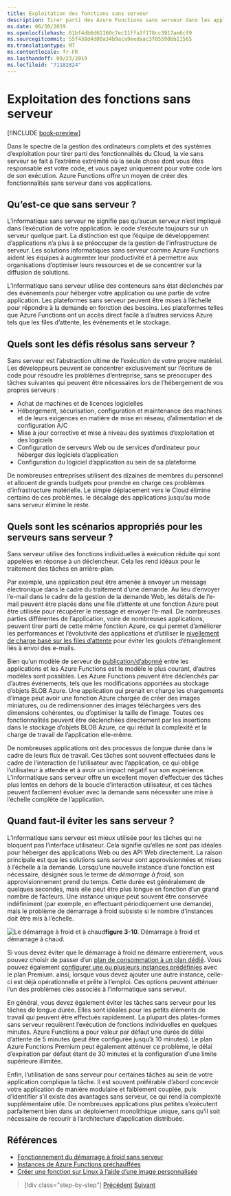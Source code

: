 ```yaml
---
title: Exploitation des fonctions sans serveur
description: Tirer parti des Azure Functions sans serveur dans les applications natives du Cloud
ms.date: 06/30/2019
ms.openlocfilehash: 61bf4db6d61160c7ec11ffa3f178cc3917ae6cf9
ms.sourcegitcommit: 55f438d4d00a34b9aca9eedaac3f85590bb11565
ms.translationtype: MT
ms.contentlocale: fr-FR
ms.lasthandoff: 09/23/2019
ms.locfileid: "71182824"
---
```

# <a name="leveraging-serverless-functions"></a>Exploitation des fonctions sans serveur

[!INCLUDE [book-preview](../../../includes/book-preview.md)]

Dans le spectre de la gestion des ordinateurs complets et des systèmes d’exploitation pour tirer parti des fonctionnalités du Cloud, la vie sans serveur se fait à l’extrême extrémité où la seule chose dont vous êtes responsable est votre code, et vous payez uniquement pour votre code lors de son exécution. Azure Functions offre un moyen de créer des fonctionnalités sans serveur dans vos applications. 

## <a name="what-is-serverless"></a>Qu’est-ce que sans serveur ?

L’informatique sans serveur ne signifie pas qu’aucun serveur n’est impliqué dans l’exécution de votre application. le code s’exécute toujours sur un serveur quelque part. La distinction est que l’équipe de développement d’applications n’a plus à se préoccuper de la gestion de l’infrastructure de serveur. Les solutions informatiques sans serveur comme Azure Functions aident les équipes à augmenter leur productivité et à permettre aux organisations d’optimiser leurs ressources et de se concentrer sur la diffusion de solutions.

L’informatique sans serveur utilise des conteneurs sans état déclenchés par des événements pour héberger votre application ou une partie de votre application. Les plateformes sans serveur peuvent être mises à l’échelle pour répondre à la demande en fonction des besoins. Les plateformes telles que Azure Functions ont un accès direct facile à d’autres services Azure tels que les files d’attente, les événements et le stockage.

## <a name="what-challenges-are-solved-by-serverless"></a>Quels sont les défis résolus sans serveur ?

Sans serveur est l’abstraction ultime de l’exécution de votre propre matériel. Les développeurs peuvent se concentrer exclusivement sur l’écriture de code pour résoudre les problèmes d’entreprise, sans se préoccuper des tâches suivantes qui peuvent être nécessaires lors de l’hébergement de vos propres serveurs :

- Achat de machines et de licences logicielles
- Hébergement, sécurisation, configuration et maintenance des machines et de leurs exigences en matière de mise en réseau, d’alimentation et de configuration A/C
- Mise à jour corrective et mise à niveau des systèmes d’exploitation et des logiciels
- Configuration de serveurs Web ou de services d’ordinateur pour héberger des logiciels d’application
- Configuration du logiciel d’application au sein de sa plateforme

De nombreuses entreprises utilisent des dizaines de membres du personnel et allouent de grands budgets pour prendre en charge ces problèmes d’infrastructure matérielle. Le simple déplacement vers le Cloud élimine certains de ces problèmes. le décalage des applications jusqu’au mode sans serveur élimine le reste.

## <a name="what-scenarios-are-appropriate-for-serverless"></a>Quels sont les scénarios appropriés pour les serveurs sans serveur ?

Sans serveur utilise des fonctions individuelles à exécution réduite qui sont appelées en réponse à un déclencheur. Cela les rend idéaux pour le traitement des tâches en arrière-plan.

Par exemple, une application peut être amenée à envoyer un message électronique dans le cadre du traitement d’une demande. Au lieu d’envoyer l’e-mail dans le cadre de la gestion de la demande Web, les détails de l’e-mail peuvent être placés dans une file d’attente et une fonction Azure peut être utilisée pour récupérer le message et envoyer l’e-mail. De nombreuses parties différentes de l’application, voire de nombreuses applications, peuvent tirer parti de cette même fonction Azure, ce qui permet d’améliorer les performances et l’évolutivité des applications et d’utiliser le [nivellement de charge basé sur les files d’attente](https://docs.microsoft.com/azure/architecture/patterns/queue-based-load-leveling) pour éviter les goulots d’étranglement liés à envoi des e-mails.

Bien qu’un modèle de serveur de [publication/d’abonné](https://docs.microsoft.com/azure/architecture/patterns/publisher-subscriber) entre les applications et les Azure Functions est le modèle le plus courant, d’autres modèles sont possibles. Les Azure Functions peuvent être déclenchés par d’autres événements, tels que les modifications apportées au stockage d’objets BLOB Azure. Une application qui prenait en charge les chargements d’image peut avoir une fonction Azure chargée de créer des images miniatures, ou de redimensionner des images téléchargées vers des dimensions cohérentes, ou d’optimiser la taille de l’image. Toutes ces fonctionnalités peuvent être déclenchées directement par les insertions dans le stockage d’objets BLOB Azure, ce qui réduit la complexité et la charge de travail de l’application elle-même.

De nombreuses applications ont des processus de longue durée dans le cadre de leurs flux de travail. Ces tâches sont souvent effectuées dans le cadre de l’interaction de l’utilisateur avec l’application, ce qui oblige l’utilisateur à attendre et à avoir un impact négatif sur son expérience. L’informatique sans serveur offre un excellent moyen d’effectuer des tâches plus lentes en dehors de la boucle d’interaction utilisateur, et ces tâches peuvent facilement évoluer avec la demande sans nécessiter une mise à l’échelle complète de l’application.

## <a name="when-should-you-avoid-serverless"></a>Quand faut-il éviter les sans serveur ?

L’informatique sans serveur est mieux utilisée pour les tâches qui ne bloquent pas l’interface utilisateur. Cela signifie qu’elles ne sont pas idéales pour héberger des applications Web ou des API Web directement. La raison principale est que les solutions sans serveur sont approvisionnées et mises à l’échelle à la demande. Lorsqu’une nouvelle instance d’une fonction est nécessaire, désignée sous le terme de *démarrage à froid*, son approvisionnement prend du temps. Cette durée est généralement de quelques secondes, mais elle peut être plus longue en fonction d’un grand nombre de facteurs. Une instance unique peut souvent être conservée indéfiniment (par exemple, en effectuant périodiquement une demande), mais le problème de démarrage à froid subsiste si le nombre d’instances doit être mis à l’échelle.

![Le démarrage](./media/cold-start-warm-start.png)
à froid et à chaud**figure 3-10**. Démarrage à froid et démarrage à chaud.

Si vous devez éviter que le démarrage à froid ne démarre entièrement, vous pouvez choisir de passer d’un [plan de consommation à un plan dédié](https://azure.microsoft.com/blog/understanding-serverless-cold-start/). Vous pouvez également [configurer une ou plusieurs instances prédéfinies](https://docs.microsoft.com/azure/azure-functions/functions-premium-plan#pre-warmed-instances) avec le plan Premium. ainsi, lorsque vous devez ajouter une autre instance, celle-ci est déjà opérationnelle et prête à l’emploi. Ces options peuvent atténuer l’un des problèmes clés associés à l’informatique sans serveur.

En général, vous devez également éviter les tâches sans serveur pour les tâches de longue durée. Elles sont idéales pour les petits éléments de travail qui peuvent être effectués rapidement. La plupart des plates-formes sans serveur requièrent l’exécution de fonctions individuelles en quelques minutes. Azure Functions a pour valeur par défaut une durée de délai d’attente de 5 minutes (peut être configurée jusqu’à 10 minutes). Le plan Azure Functions Premium peut également atténuer ce problème, le délai d’expiration par défaut étant de 30 minutes et la configuration d’une limite supérieure illimitée.

Enfin, l’utilisation de sans serveur pour certaines tâches au sein de votre application complique la tâche. Il est souvent préférable d’abord concevoir votre application de manière modulaire et faiblement couplée, puis d’identifier s’il existe des avantages sans serveur, ce qui rend la complexité supplémentaire utile. De nombreuses applications plus petites s’exécutent parfaitement bien dans un déploiement monolithique unique, sans qu’il soit nécessaire de recourir à l’architecture d’application distribuée.

## <a name="references"></a>Références

- [Fonctionnement du démarrage à froid sans serveur](https://azure.microsoft.com/blog/understanding-serverless-cold-start/)
- [Instances de Azure Functions préchauffées](https://docs.microsoft.com/azure/azure-functions/functions-premium-plan#pre-warmed-instances)
- [Créer une fonction sur Linux à l’aide d’une image personnalisée](https://docs.microsoft.com/azure/azure-functions/functions-create-function-linux-custom-image)

>[!div class="step-by-step"]
>[Précédent](leverage-containers-orchestrators.md)
>[Suivant](combine-containers-serverless-approaches.md)
